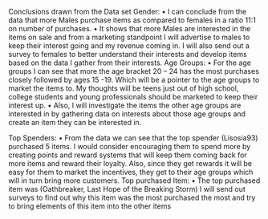 Conclusions drawn from the Data set 
Gender:
•	I can conclude from the data that more Males purchase items as compared to females in a ratio 11:1 on number of purchases.
•	It shows that more Males are interested in the items on sale and from a marketing standpoint I will advertise to males to keep their interest going and my revenue coming in. I will also send out a survey to females to better understand their interests and develop items based on the data I gather from their interests.
Age Groups:
•	For the age groups I can see that more the age bracket 20 – 24 has the most purchases closely followed by ages 15 -19. Which will be a pointer to the age groups to market the items to. My thoughts will be teens just out of high school, college students and young professionals should be marketed to keep their interest up.
•	Also, I will investigate the items the other age groups are interested in by gathering data on interests about those age groups and create an item they can be interested in.

Top Spenders:
•	From the data we can see that the top spender (Lisosia93) purchased 5 items. I would consider encouraging them to spend more by creating points and reward systems that will keep them coming back for more items and reward their loyalty. Also, since they get rewards it will be easy for them to market the incentives, they get to their age groups which will in turn bring more customers.
Top purchased Item:
•	The top purchased item was (Oathbreaker, Last Hope of the Breaking Storm) I will send out surveys to find out why this item was the most purchased the most and try to bring elements of this item into the other items 

